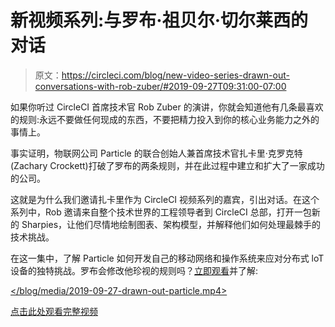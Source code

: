 # 新视频系列:与罗布·祖贝尔·切尔莱西的对话

> 原文：<https://circleci.com/blog/new-video-series-drawn-out-conversations-with-rob-zuber/#2019-09-27T09:31:00-07:00>

如果你听过 CircleCI 首席技术官 Rob Zuber 的演讲，你就会知道他有几条最喜欢的规则:永远不要做任何现成的东西，不要把精力投入到你的核心业务能力之外的事情上。

事实证明，物联网公司 Particle 的联合创始人兼首席技术官扎卡里·克罗克特(Zachary Crockett)打破了罗布的两条规则，并在此过程中建立和扩大了一家成功的公司。

这就是为什么我们邀请扎卡里作为 CircleCI 视频系列的嘉宾，引出对话。在这个系列中，Rob 邀请来自整个技术世界的工程领导者到 CircleCI 总部，打开一包新的 Sharpies，让他们尽情地绘制图表、架构模型，并解释他们如何处理最棘手的技术挑战。

在这一集中，了解 Particle 如何开发自己的移动网络和操作系统来应对分布式 loT 设备的独特挑战。罗布会修改他珍视的规则吗？[立即观看](https://www.youtube.com/watch?v=Ffg3dM57Wao)并了解:

 [</blog/media/2019-09-27-drawn-out-particle.mp4> ](https://www.youtube.com/watch?v=Ffg3dM57Wao)

[点击此处观看完整视频](https://www.youtube.com/watch?v=Ffg3dM57Wao)